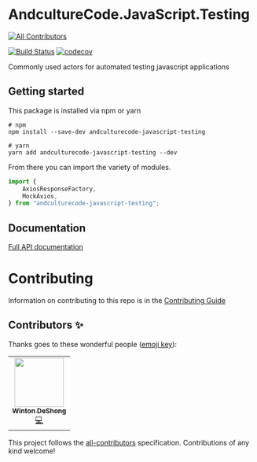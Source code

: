 # AndcultureCode.JavaScript.Testing
<!-- ALL-CONTRIBUTORS-BADGE:START - Do not remove or modify this section -->
[![All Contributors](https://img.shields.io/badge/all_contributors-1-orange.svg?style=flat-square)](#contributors-)
<!-- ALL-CONTRIBUTORS-BADGE:END -->

[![Build Status](https://travis-ci.org/AndcultureCode/AndcultureCode.JavaScript.Testing.svg?branch=master)](https://travis-ci.org/AndcultureCode/AndcultureCode.JavaScript.Testing)
[![codecov](https://codecov.io/gh/AndcultureCode/AndcultureCode.JavaScript.Testing/branch/master/graph/badge.svg)](https://codecov.io/gh/AndcultureCode/AndcultureCode.JavaScript.Testing)

Commonly used actors for automated testing javascript applications

## Getting started

This package is installed via npm or yarn

```shell
# npm
npm install --save-dev andculturecode-javascript-testing

# yarn
yarn add andculturecode-javascript-testing --dev
```

From there you can import the variety of modules.

```typescript
import {
    AxiosResponseFactory,
    MockAxios,
} from "andculturecode-javascript-testing";
```

## Documentation

[Full API documentation](docs/README.md)

# Contributing

Information on contributing to this repo is in the [Contributing Guide](CONTRIBUTING.md)

## Contributors ✨

Thanks goes to these wonderful people ([emoji key](https://allcontributors.org/docs/en/emoji-key)):

<!-- ALL-CONTRIBUTORS-LIST:START - Do not remove or modify this section -->
<!-- prettier-ignore-start -->
<!-- markdownlint-disable -->
<table>
  <tr>
    <td align="center"><a href="http://www.winton.me/"><img src="https://avatars.githubusercontent.com/u/48424?v=4?s=100" width="100px;" alt=""/><br /><sub><b>Winton DeShong</b></sub></a><br /><a href="https://github.com/AndcultureCode/AndcultureCode.JavaScript.Testing/commits?author=wintondeshong" title="Code">💻</a></td>
  </tr>
</table>

<!-- markdownlint-restore -->
<!-- prettier-ignore-end -->

<!-- ALL-CONTRIBUTORS-LIST:END -->

This project follows the [all-contributors](https://github.com/all-contributors/all-contributors) specification. Contributions of any kind welcome!